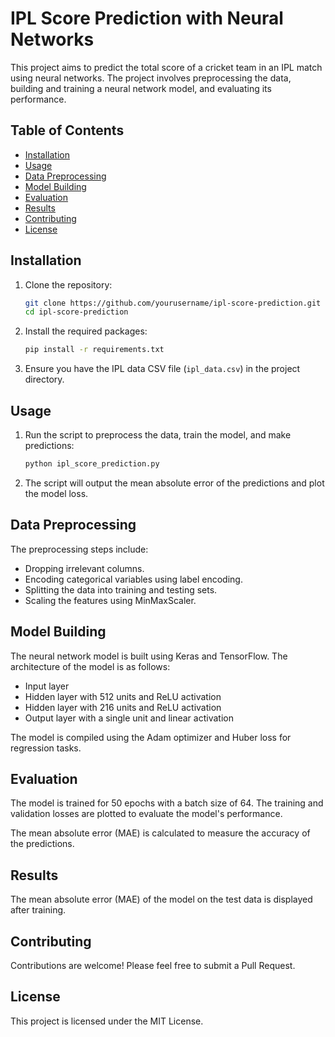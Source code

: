 # IPL Score Prediction with Neural Networks

This project aims to predict the total score of a cricket team in an IPL match using neural networks. The project involves preprocessing the data, building and training a neural network model, and evaluating its performance.

## Table of Contents

- [Installation](#installation)
- [Usage](#usage)
- [Data Preprocessing](#data-preprocessing)
- [Model Building](#model-building)
- [Evaluation](#evaluation)
- [Results](#results)
- [Contributing](#contributing)
- [License](#license)

## Installation

1. Clone the repository:

    ```bash
    git clone https://github.com/yourusername/ipl-score-prediction.git
    cd ipl-score-prediction
    ```

2. Install the required packages:

    ```bash
    pip install -r requirements.txt
    ```

3. Ensure you have the IPL data CSV file (`ipl_data.csv`) in the project directory.

## Usage

1. Run the script to preprocess the data, train the model, and make predictions:

    ```bash
    python ipl_score_prediction.py
    ```

2. The script will output the mean absolute error of the predictions and plot the model loss.

## Data Preprocessing

The preprocessing steps include:

- Dropping irrelevant columns.
- Encoding categorical variables using label encoding.
- Splitting the data into training and testing sets.
- Scaling the features using MinMaxScaler.

## Model Building

The neural network model is built using Keras and TensorFlow. The architecture of the model is as follows:

- Input layer
- Hidden layer with 512 units and ReLU activation
- Hidden layer with 216 units and ReLU activation
- Output layer with a single unit and linear activation

The model is compiled using the Adam optimizer and Huber loss for regression tasks.

## Evaluation

The model is trained for 50 epochs with a batch size of 64. The training and validation losses are plotted to evaluate the model's performance.

The mean absolute error (MAE) is calculated to measure the accuracy of the predictions.

## Results

The mean absolute error (MAE) of the model on the test data is displayed after training.

## Contributing

Contributions are welcome! Please feel free to submit a Pull Request.

## License

This project is licensed under the MIT License.
